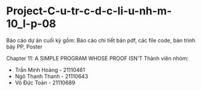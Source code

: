 # Project-C-u-tr-c-d-c-li-u-nh-m-10_l-p-08
Báo cáo dự án cuối kỳ gồm: Báo cáo chi tiết bản pdf, các file code, bản trình bày PP, Poster

Chapter 11: A SIMPLE PROGRAM WHOSE PROOF ISN'T
Thành viên nhóm: 
- Trần Minh Hoàng - 21110461 
- Ngô Thanh Thanh - 21110643
- Võ Đức Toàn - 21110689
